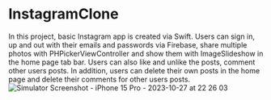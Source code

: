 # InstagramClone
In this project, basic Instagram app is created via Swift. Users can sign in, up and out with their emails and passwords via Firebase, share multiple photos with PHPickerViewController and show them with ImageSlideshow in the home page tab bar. Users can also like and unlike the posts, comment other users posts. In addition, users can delete their own posts in the home page and delete their comments for other users posts.
![Simulator Screenshot - iPhone 15 Pro - 2023-10-27 at 22 26 03](https://github.com/AtakanBasaran/InstagramClone/assets/144738458/75734170-2365-4af1-9cbb-0c7aa829c643)
